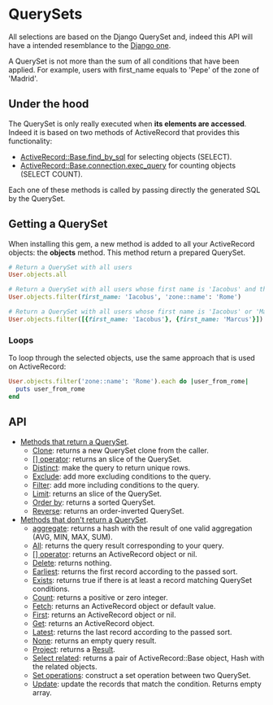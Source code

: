 # QuerySets

All selections are based on the Django QuerySet and, indeed this API
will have a intended resemblance to the [Django one](https://docs.djangoproject.com/en/2.0/ref/models/querysets/).

A QuerySet is not more than the sum of all conditions that have been applied.
For example, users with first_name equals to 'Pepe' of the zone of 'Madrid'.

## Under the hood

The QuerySet is only really executed when **its elements are accessed**.
Indeed it is based on two methods of ActiveRecord that provides this functionality:

- [ActiveRecord::Base.find_by_sql](http://api.rubyonrails.org/classes/ActiveRecord/Querying.html) for selecting objects (SELECT).
- [ActiveRecord::Base.connection.exec_query](http://api.rubyonrails.org/classes/ActiveRecord/ConnectionAdapters/DatabaseStatements.html#method-i-exec_query) for counting objects (SELECT COUNT).
   
Each one of these methods is called by passing directly the generated SQL by the QuerySet.         

## Getting a QuerySet

When installing this gem, a new method is added to all your ActiveRecord objects:
the **objects** method. This method return a prepared QuerySet.

```ruby
# Return a QuerySet with all users
User.objects.all

# Return a QuerySet with all users whose first name is 'Iacobus' and their zone is 'Rome'
User.objects.filter(first_name: 'Iacobus', 'zone::name': 'Rome')

# Return a QuerySet with all users whose first name is 'Iacobus' or 'Marcus'
User.objects.filter([{first_name: 'Iacobus'}, {first_name: 'Marcus'}])
```

### Loops

To loop through the selected objects, use the same approach
that is used on ActiveRecord:

```ruby
User.objects.filter('zone::name': 'Rome').each do |user_from_rome|
  puts user_from_rome
end
```

## API

- [Methods that return a QuerySet](/doc/api/queryset/methods/return_queryset.md). 
  - [Clone](/doc/api/queryset/methods/return_queryset.md#clone): returns a new QuerySet clone from the caller.
  - [\[\] operator](/doc/api/queryset/methods/return_queryset.md#brackets): returns an slice of the QuerySet.
  - [Distinct](/doc/api/queryset/methods/return_queryset.md#distinct): make the query to return unique rows.
  - [Exclude](/doc/api/queryset/methods/return_queryset.md#exclude): add more excluding conditions to the query.
  - [Filter](/doc/api/queryset/methods/return_queryset.md#filter): add more including conditions to the query.
  - [Limit](/doc/api/queryset/methods/return_queryset.md#limit): returns an slice of the QuerySet.
  - [Order by](/doc/api/queryset/methods/return_queryset.md#order-by): returns a sorted QuerySet.
  - [Reverse](/doc/api/queryset/methods/return_queryset.md#reverse): returns an order-inverted QuerySet.
- [Methods that don't return a QuerySet](/doc/api/queryset/methods/dont_return_queryset.md). 
  - [aggregate](/doc/api/queryset/methods/dont_return_queryset.md#aggregate): returns a hash with the result of one valid aggregation (AVG, MIN, MAX, SUM).
  - [All](/doc/api/queryset/methods/dont_return_queryset.md#all): returns the query result corresponding to your query.
  - [\[\] operator](/doc/api/queryset/methods/dont_return_queryset.md#brackets): returns an ActiveRecord object or nil.
  - [Delete](/doc/api/queryset/methods/dont_return_queryset.md#delete): returns nothing.
  - [Earliest](/doc/api/queryset/methods/dont_return_queryset.md#earliest): returns the first record according to the passed sort.
  - [Exists](/doc/api/queryset/methods/dont_return_queryset.md#exists): returns true if there is at least a record matching QuerySet conditions.
  - [Count](/doc/api/queryset/methods/dont_return_queryset.md#count): returns a positive or zero integer.
  - [Fetch](/doc/api/queryset/methods/dont_return_queryset.md#fetch): returns an ActiveRecord object or default value.
  - [First](/doc/api/queryset/methods/dont_return_queryset.md#first): returns an ActiveRecord object or nil.
  - [Get](/doc/api/queryset/methods/dont_return_queryset.md#get): returns an ActiveRecord object.
  - [Latest](/doc/api/queryset/methods/dont_return_queryset.md#latest): returns the last record according to the passed sort.
  - [None](/doc/api/queryset/methods/dont_return_queryset.md#none): returns an empty query result.
  - [Project](/doc/api/queryset/methods/dont_return_queryset.md#project): returns a [Result](http://api.rubyonrails.org/classes/ActiveRecord/Result.html).
  - [Select related](/doc/api/queryset/methods/dont_return_queryset.md#select-related): returns a pair of ActiveRecord::Base object, Hash with the related objects.
  - [Set operations](/doc/api/queryset/methods/dont_return_queryset.md#set-operations): construct a set operation between two QuerySet.
  - [Update](/doc/api/queryset/methods/dont_return_queryset.md#update): update the records that match the condition. Returns empty array.
  


